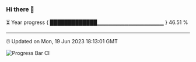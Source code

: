 ### Hi there 👋

⏳ Year progress { █████████████▁▁▁▁▁▁▁▁▁▁▁▁▁▁▁▁▁ } 46.51 %

---

⏰ Updated on Mon, 19 Jun 2023 18:13:01 GMT

![Progress Bar CI](https://github.com/liununu/liununu/workflows/Progress%20Bar%20CI/badge.svg)
